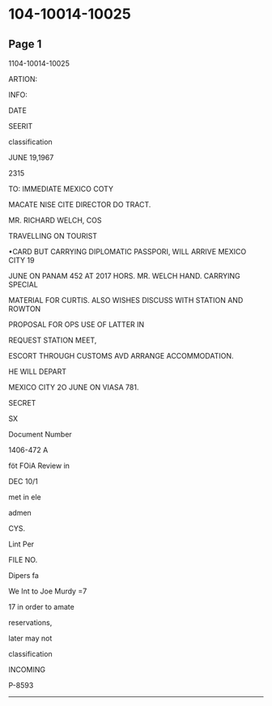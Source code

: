 # 104-10014-10025

## Page 1

1104-10014-10025

ARTION:

INFO:

DATE

SEERIT

classification

JUNE 19,1967

2315

TO: IMMEDIATE MEXICO COTY

MACATE NISE CITE DIRECTOR DO TRACT.

MR. RICHARD WELCH, COS

TRAVELLING ON TOURIST

•CARD BUT CARRYING DIPLOMATIC PASSPORI, WILL ARRIVE MEXICO CITY 19

JUNE ON PANAM 452 AT 2017 HORS. MR. WELCH HAND. CARRYING SPECIAL

MATERIAL FOR CURTIS. ALSO WISHES DISCUSS WITH STATION AND ROWTON

PROPOSAL FOR OPS USE OF LATTER IN

REQUEST STATION MEET,

ESCORT THROUGH CUSTOMS AVD ARRANGE ACCOMMODATION.

HE WILL DEPART

MEXICO CITY 2O JUNE ON VIASA 781.

SECRET

SX

Document Number

1406-472 A

föt FOiA Review in

DEC 10/1

met in ele

admen

CYS.

Lint Per

FILE NO.

Dipers fa

We Int to Joe Murdy =7

17 in order to amate

reservations,

later may not

classification

INCOMING

P-8593

---

